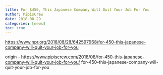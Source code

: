 ```yaml
---
title: For $450, This Japanese Company Will Quit Your Job For You
author: PipisCrew
date: 2018-08-29
categories: [news]
toc: true
---
```


https://www.npr.org/2018/08/28/642597968/for-450-this-japanese-company-will-quit-your-job-for-you

origin - https://www.pipiscrew.com/2018/08/for-450-this-japanese-company-will-quit-your-job-for-you/ for-450-this-japanese-company-will-quit-your-job-for-you
